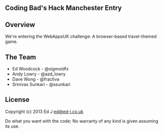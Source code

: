 ## Coding Bad's Hack Manchester Entry

## Overview

We're entering the WebAppsUK challenge: A browser-based travel-themed game.

## The Team

 - Ed Woodcock - @sigmoidfx
 - Andy Lowry - @azd_lowry
 - Dave Wong - @fractiva
 - Srinivas Sunkari - @ssunkari

## License

Copyright (c) 2013 Ed J <ed@ed-j.co.uk>

Do what you want with the code; No warranty of any kind is given assuming its use.